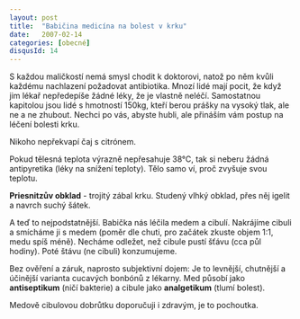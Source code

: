 ```yaml
---
layout: post
title:  "Babičina medicína na bolest v krku"
date:   2007-02-14
categories: [obecné]
disqusId: 14
---
```


S každou maličkostí nemá smysl chodit k doktorovi, natož po něm kvůli každému nachlazení požadovat antibiotika. Mnozí lidé mají pocit, že když jim lékař nepředepíše žádné léky, že je vlastně neléčí. Samostatnou kapitolou jsou lidé s hmotností 150kg, kteří berou prášky na vysoký tlak, ale ne a ne zhubout. Nechci po vás, abyste hubli, ale přináším vám postup na léčení bolesti krku.
<!--more-->

Nikoho nepřekvapí čaj s citrónem.

Pokud tělesná teplota výrazně nepřesahuje 38°C, tak si neberu žádná antipyretika (léky na snížení teploty). Tělo samo ví, proč zvyšuje svou teplotu.

**Priesnitzův obklad** - trojitý zábal krku. Studený vlhký obklad, přes něj igelit a navrch suchý šátek.

A teď to nejpodstatnější. Babička nás léčila medem a cibulí. Nakrájíme cibuli a smícháme ji s medem (poměr dle chuti, pro začátek zkuste objem 1:1, medu spíš méně). Necháme odležet, než cibule pustí šťávu (cca půl hodiny). Poté štávu (ne cibuli) konzumujeme.

Bez ověření a záruk, naprosto subjektivní dojem: Je to levnější, chutnější a účinější varianta cucavých bonbónů z lékarny. Med působí jako 
**antiseptikum** (ničí bakterie) a cibule jako **analgetikum** (tlumí bolest).

Medově cibulovou dobrůtku doporučuji i zdravým, je to pochoutka.
